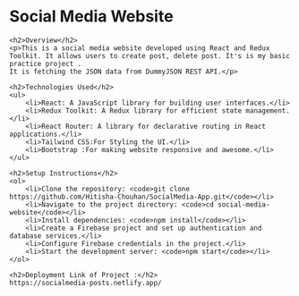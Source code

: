  <h1>Social Media Website</h1>

    <h2>Overview</h2>
    <p>This is a social media website developed using React and Redux Toolkit. It allows users to create post, delete post. It's is my basic practice project .
    It is fetching the JSON data from DummyJSON REST API.</p>

    <h2>Technologies Used</h2>
    <ul>
        <li>React: A JavaScript library for building user interfaces.</li>
        <li>Redux Toolkit: A Redux library for efficient state management.</li>
        <li>React Router: A library for declarative routing in React applications.</li>
        <li>Tailwind CSS:For Styling the UI.</li>
        <li>Bootstrap :For making website responsive and awesome.</li>
    </ul>

    <h2>Setup Instructions</h2>
    <ol>
        <li>Clone the repository: <code>git clone https://github.com/Hitisha-Chouhan/SocialMedia-App.git</code></li>
        <li>Navigate to the project directory: <code>cd social-media-website</code></li>
        <li>Install dependencies: <code>npm install</code></li>
        <li>Create a Firebase project and set up authentication and database services.</li>
        <li>Configure Firebase credentials in the project.</li>
        <li>Start the development server: <code>npm start</code></li>
    </ol>

    <h2>Deployment Link of Project :</h2>
    https://socialmedia-posts.netlify.app/
